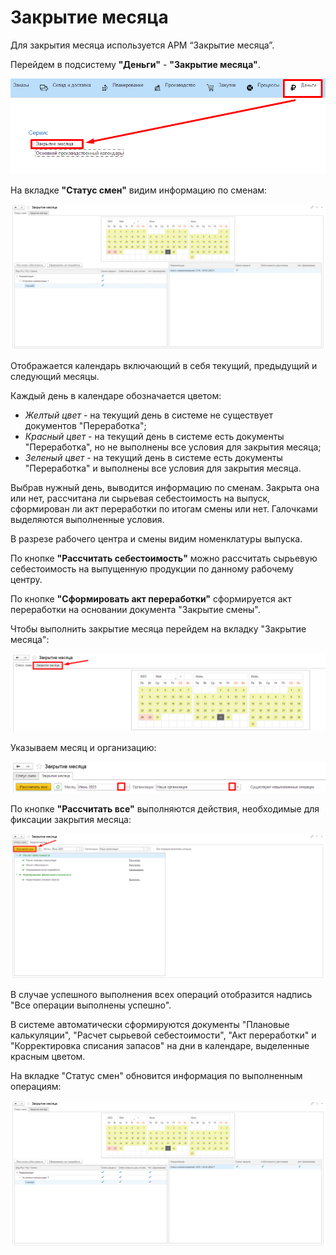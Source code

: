 # Закрытие месяца

Для закрытия месяца используется АРМ “Закрытие месяца”.

Перейдем в подсистему **"Деньги"** - **"Закрытие месяца"**.

[![1][1]][1]

На вкладке **"Статус смен"** видим информацию по сменам:

[![2][2]][2]

Отображается календарь включающий в себя текущий, предыдущий и следующий месяцы.

Каждый день в календаре обозначается цветом:

- *Желтый цвет* - на текущий день в системе не существует документов "Переработка";
- *Красный цвет* - на текущий день в системе есть документы "Переработка", но не выполнены все условия для закрытия месяца;
- *Зеленый цвет* - на текущий день в системе есть документы "Переработка" и выполнены все условия для закрытия месяца.

Выбрав нужный день, выводится информацию по сменам. Закрыта она или нет, рассчитана ли сырьевая себестоимость на выпуск, сформирован ли акт переработки по итогам смены или нет. Галочками выделяются выполненные условия.

В разрезе рабочего центра и смены видим номенклатуры выпуска.

По кнопке **"Рассчитать себестоимость"** можно рассчитать сырьевую себестоимость на выпущенную продукции по данному рабочему центру.

По кнопке **"Сформировать акт переработки"** сформируется акт переработки на основании документа "Закрытие смены".

Чтобы выполнить закрытие месяца перейдем на вкладку "Закрытие месяца":

[![3][3]][3]

Указываем месяц и организацию:

[![4][4]][4]

По кнопке **"Рассчитать все"** выполняются действия, необходимые для фиксации закрытия месяца:

[![5][5]][5]

В случае успешного выполнения всех операций отобразится надпись "Все операции выполнены успешно".

В системе автоматически сформируются документы "Плановые калькуляции", "Расчет сырьевой себестоимости", "Акт переработки" и "Корректировка списания запасов" на дни в календаре, выделенные красным цветом.

На вкладке "Статус смен" обновится информация по выполненным операциям:

[![6][6]][6]

[1]: MonthClosing.assets/1.png
[2]: MonthClosing.assets/2.png
[3]: MonthClosing.assets/3.png
[4]: MonthClosing.assets/4.png
[5]: MonthClosing.assets/5.png
[6]: MonthClosing.assets/6.png
